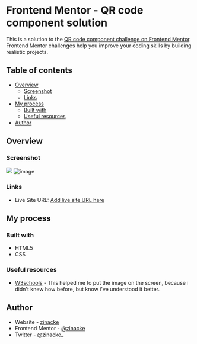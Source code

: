 # Frontend Mentor - QR code component solution

This is a solution to the [QR code component challenge on Frontend Mentor](https://www.frontendmentor.io/challenges/qr-code-component-iux_sIO_H). Frontend Mentor challenges help you improve your coding skills by building realistic projects. 

## Table of contents

- [Overview](#overview)
  - [Screenshot](#screenshot)
  - [Links](#links)
- [My process](#my-process)
  - [Built with](#built-with)
  - [Useful resources](#useful-resources)
- [Author](#author)


## Overview

### Screenshot

![](./screenshot.jpg)
![image](https://user-images.githubusercontent.com/111656470/204814126-ee380f0b-681e-49e2-8186-64420109e80a.png)


### Links

- Live Site URL: [Add live site URL here](https://your-live-site-url.com)

## My process

### Built with

- HTML5
- CSS


### Useful resources

- [W3schools](https://www.w3schools.com/html/html_filepaths.asp) - This helped me to put the image on the screen, because i didn't knew how before, but know i've understood it better.


## Author

- Website - [zinacke](https://www.your-site.com)
- Frontend Mentor - [@zinacke](https://www.frontendmentor.io/profile/zinacke)
- Twitter - [@zinacke_](https://www.twitter.com/zinacke_)

